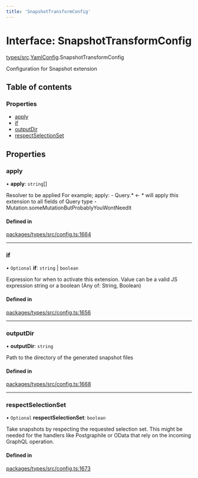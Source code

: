 ```yaml
---
title: 'SnapshotTransformConfig'
---
```


# Interface: SnapshotTransformConfig

[types/src](../modules/types_src).[YamlConfig](../modules/types_src.YamlConfig).SnapshotTransformConfig

Configuration for Snapshot extension

## Table of contents

### Properties

- [apply](types_src.YamlConfig.SnapshotTransformConfig#apply)
- [if](types_src.YamlConfig.SnapshotTransformConfig#if)
- [outputDir](types_src.YamlConfig.SnapshotTransformConfig#outputdir)
- [respectSelectionSet](types_src.YamlConfig.SnapshotTransformConfig#respectselectionset)

## Properties

### apply

• **apply**: `string`[]

Resolver to be applied
For example;
  apply:
      - Query.* \<- * will apply this extension to all fields of Query type
      - Mutation.someMutationButProbablyYouWontNeedIt

#### Defined in

[packages/types/src/config.ts:1664](https://github.com/Urigo/graphql-mesh/blob/master/packages/types/src/config.ts#L1664)

___

### if

• `Optional` **if**: `string` \| `boolean`

Expression for when to activate this extension.
Value can be a valid JS expression string or a boolean (Any of: String, Boolean)

#### Defined in

[packages/types/src/config.ts:1656](https://github.com/Urigo/graphql-mesh/blob/master/packages/types/src/config.ts#L1656)

___

### outputDir

• **outputDir**: `string`

Path to the directory of the generated snapshot files

#### Defined in

[packages/types/src/config.ts:1668](https://github.com/Urigo/graphql-mesh/blob/master/packages/types/src/config.ts#L1668)

___

### respectSelectionSet

• `Optional` **respectSelectionSet**: `boolean`

Take snapshots by respecting the requested selection set.
This might be needed for the handlers like Postgraphile or OData that rely on the incoming GraphQL operation.

#### Defined in

[packages/types/src/config.ts:1673](https://github.com/Urigo/graphql-mesh/blob/master/packages/types/src/config.ts#L1673)
